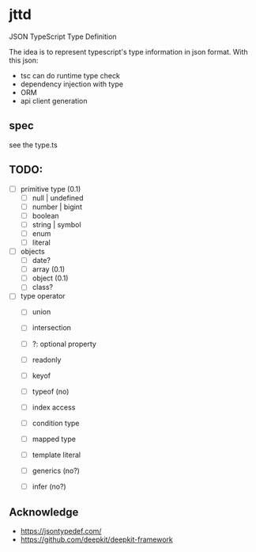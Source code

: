 # jttd
JSON TypeScript Type Definition

The idea is to represent typescript's type information in json format. With this json:
* tsc can do runtime type check
* dependency injection with type
* ORM
* api client generation

## spec
see the type.ts


## TODO:
- [ ] primitive type (0.1)
  - [ ] null | undefined
  - [ ] number | bigint
  - [ ] boolean
  - [ ] string | symbol
  - [ ] enum
  - [ ] literal
- [ ] objects
    - [ ] date?
    - [ ] array (0.1)
    - [ ] object (0.1)
    - [ ] class?
- [ ] type operator
    - [ ] union
    - [ ] intersection
    - [ ] ?: optional property
    - [ ] readonly
    - [ ] keyof
    - [ ] typeof (no)
    - [ ] index access
    - [ ] condition type
    - [ ] mapped type
    - [ ] template literal
    - [ ] generics (no?)
    - [ ] infer (no?)


## Acknowledge
* https://jsontypedef.com/
* https://github.com/deepkit/deepkit-framework
